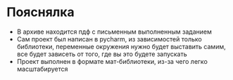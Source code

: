 # Пояснялка #

- В архиве находится пдф с письменным выполненным заданием
- Сам проект был написан в pycharm, из зависимостей только библиотеки, 
переменные окружения нужно будет выставить самим, все будет зависеть от того, 
где вы это будете запускать
- Проект выполнен в формате мат-библиотеки, из-за чего легко масштабируется
